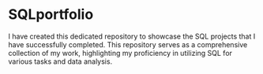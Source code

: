 # SQLportfolio
I have created this dedicated repository to showcase the SQL projects that I have successfully completed. This repository serves as a comprehensive collection of my work, highlighting my proficiency in utilizing SQL for various tasks and data analysis. 
